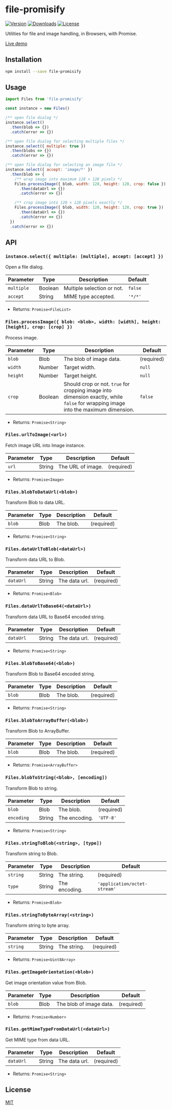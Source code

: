 # file-promisify

[![Version](https://img.shields.io/npm/v/file-promisify.svg)](https://www.npmjs.com/package/file-promisify)
[![Downloads](https://img.shields.io/npm/dm/file-promisify.svg)](https://npmcharts.com/compare/file-promisify?minimal=true)
[![License](https://img.shields.io/npm/l/file-promisify.svg)](https://www.npmjs.com/package/file-promisify)

Utilities for file and image handling, in Browsers, with Promise.

[Live demo](https://open.vales.io/file-promisify/demo.html)

## Installation

```sh
npm install --save file-promisify
```

## Usage

```js
import Files from 'file-promisify'

const instance = new Files()

/** open file dialog */
instance.select()
  .then(blob => {})
  .catch(error => {})

/** open file dialog for selecting multiple files */
instance.select({ multiple: true })
  .then(blobs => {})
  .catch(error => {})

/** open file dialog for selecting an image file */
instance.select({ accept: 'image/*' })
  .then(blob => {
    /** wrap image into maximum 128 × 128 pixels */
    Files.processImage({ blob, width: 128, height: 128, crop: false })
      .then(dataUrl => {})
      .catch(error => {})

    /** crop image into 128 × 128 pixels exactly */
    Files.processImage({ blob, width: 128, height: 128, crop: true })
      .then(dataUrl => {})
      .catch(error => {})
  })
  .catch(error => {})
```

## API

### `instance.select({ multiple: [multiple], accept: [accept] })`

Open a file dialog.

| Parameter | Type | Description | Default |
| --- | --- | --- | --- |
| `multiple` | Boolean | Multiple selection or not. | `false` |
| `accept` | String | MIME type accepted. | `'*/*'` |

- Returns: `Promise<FileList>`

### `Files.processImage({ blob: <blob>, width: [width], height: [height], crop: [crop] })`

Process image.

| Parameter | Type | Description | Default |
| --- | --- | --- | --- |
| `blob` | Blob | The blob of image data. | (required) |
| `width` | Number | Target width. | `null` |
| `height` | Number | Target height. | `null` |
| `crop` | Boolean | Should crop or not. `true` for cropping image into dimension exactly, while `false` for wrapping image into the maximum dimension. | `false` |

- Returns: `Promise<String>`

### `Files.urlToImage(<url>)`

Fetch image URL into Image instance.

| Parameter | Type | Description | Default |
| --- | --- | --- | --- |
| `url` | String | The URL of image. | (required) |

- Returns: `Promise<Image>`

### `Files.blobToDataUrl(<blob>)`

Transform Blob to data URL.

| Parameter | Type | Description | Default |
| --- | --- | --- | --- |
| `blob` | Blob | The blob. | (required) |

- Returns: `Promise<String>`

### `Files.dataUrlToBlob(<dataUrl>)`

Transform data URL to Blob.

| Parameter | Type | Description | Default |
| --- | --- | --- | --- |
| `dataUrl` | String | The data url. | (required) |

- Returns: `Promise<Blob>`

### `Files.dataUrlToBase64(<dataUrl>)`

Transform data URL to Base64 encoded string.

| Parameter | Type | Description | Default |
| --- | --- | --- | --- |
| `dataUrl` | String | The data url. | (required) |

- Returns: `Promise<String>`

### `Files.blobToBase64(<blob>)`

Transform Blob to Base64 encoded string.

| Parameter | Type | Description | Default |
| --- | --- | --- | --- |
| `blob` | Blob | The blob. | (required) |

- Returns: `Promise<String>`

### `Files.blobToArrayBuffer(<blob>)`

Transform Blob to ArrayBuffer.

| Parameter | Type | Description | Default |
| --- | --- | --- | --- |
| `blob` | Blob | The blob. | (required) |

- Returns: `Promise<ArrayBuffer>`

### `Files.blobToString(<blob>, [encoding])`

Transform Blob to string.

| Parameter | Type | Description | Default |
| --- | --- | --- | --- |
| `blob` | Blob | The blob. | (required) |
| `encoding` | String | The encoding. | `'UTF-8'` |

- Returns: `Promise<String>`

### `Files.stringToBlob(<string>, [type])`

Transform string to Blob.

| Parameter | Type | Description | Default |
| --- | --- | --- | --- |
| `string` | String | The string. | (required) |
| `type` | String | The encoding. | `'application/octet-stream'` |

- Returns: `Promise<Blob>`

### `Files.stringToByteArray(<string>)`

Transform string to byte array.

| Parameter | Type | Description | Default |
| --- | --- | --- | --- |
| `string` | String | The string. | (required) |

- Returns: `Promise<Uint8Array>`

### `Files.getImageOrientation(<blob>)`

Get image orientation value from Blob.

| Parameter | Type | Description | Default |
| --- | --- | --- | --- |
| `blob` | Blob | The blob of image data. | (required) |

- Returns: `Promise<Number>`

### `Files.getMimeTypeFromDataUrl(<dataUrl>)`

Get MIME type from data URL.

| Parameter | Type | Description | Default |
| --- | --- | --- | --- |
| `dataUrl` | String | The data url. | (required) |

- Returns: `Promise<String>`

## License

[MIT](http://opensource.org/licenses/MIT)
